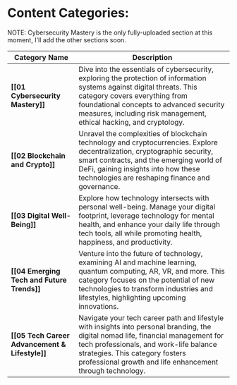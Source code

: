 # Content Categories:

NOTE: Cybersecurity Mastery is the only fully-uploaded section at this moment, I'll add the other sections soon.

| **Category Name**                              | **Description**                                                                                                                                                                                                                                                              |
| ---------------------------------------------- | ---------------------------------------------------------------------------------------------------------------------------------------------------------------------------------------------------------------------------------------------------------------------------- |
| **[[01 Cybersecurity Mastery]]**               | Dive into the essentials of cybersecurity, exploring the protection of information systems against digital threats. This category covers everything from foundational concepts to advanced security measures, including risk management, ethical hacking, and cryptology.    |
| **[[02 Blockchain and Crypto]]**               | Unravel the complexities of blockchain technology and cryptocurrencies. Explore decentralization, cryptographic security, smart contracts, and the emerging world of DeFi, gaining insights into how these technologies are reshaping finance and governance.                |
| **[[03 Digital Well-Being]]**                  | Explore how technology intersects with personal well-being. Manage your digital footprint, leverage technology for mental health, and enhance your daily life through tech tools, all while promoting health, happiness, and productivity.                                   |
| **[[04 Emerging Tech and Future Trends]]**     | Venture into the future of technology, examining AI and machine learning, quantum computing, AR, VR, and more. This category focuses on the potential of new technologies to transform industries and lifestyles, highlighting upcoming innovations.                         |
| **[[05 Tech Career Advancement & Lifestyle]]** | Navigate your tech career path and lifestyle with insights into personal branding, the digital nomad life, financial management for tech professionals, and work-life balance strategies. This category fosters professional growth and life enhancement through technology. |
